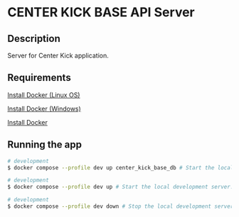 # CENTER KICK BASE API Server

## Description

Server for Center Kick application.

## Requirements
[Install Docker (Linux OS)](https://www.theserverside.com/blog/Coffee-Talk-Java-News-Stories-and-Opinions/How-to-install-Docker-and-docker-compose-on-Ubuntu)

[Install Docker (Windows)](https://www.makeuseof.com/how-to-install-docker-windows-10-11/)

[Install Docker](https://docs.docker.com/desktop/install/mac-install/)

## Running the app

```bash
# development
$ docker compose --profile dev up center_kick_base_db # Start the local docker postgres service. WAIT FOR IT TO BE READY TO ACCEPT CONNECTIONS!!!!!!!.
```

```bash
# development
$ docker compose --profile dev up # Start the local development server.
```

```bash
# development
$ docker compose --profile dev down # Stop the local development server
```